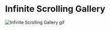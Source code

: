# Infinite Scrolling Gallery

![Infinite Scrolling Gallery gif](./client/src/assets/infinite-scrolling-gallery.gif)
